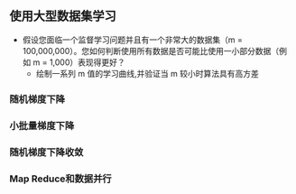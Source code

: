 ## 使用大型数据集学习
* 假设您面临一个监督学习问题并且有一个非常大的数据集（m = 100,000,000）。您如何判断使用所有数据是否可能比使用一小部分数据（例如 m = 1,000）表现得更好？
    * 绘制一系列 m 值的学习曲线,并验证当 m 较小时算法具有高方差

### 随机梯度下降

### 小批量梯度下降

### 随机梯度下降收敛

### Map Reduce和数据并行
